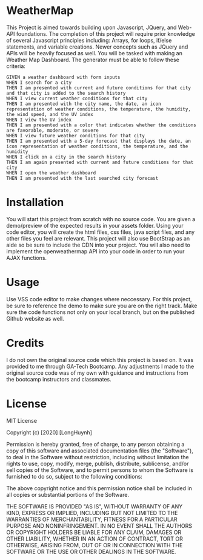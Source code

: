 # WeatherMap

This Project is aimed towards building upon Javascript, JQuery, and Web-API foundations. The completion of this project will require prior knowledge of several Javascript principles including: Arrays, for loops, if/else statements, and variable creations. Newer concepts such as JQuery and APIs will be heavily focused as well. You will be tasked with making an Weather Map Dashboard. The generator must be able to follow these criteria:

```
GIVEN a weather dashboard with form inputs
WHEN I search for a city
THEN I am presented with current and future conditions for that city and that city is added to the search history
WHEN I view current weather conditions for that city
THEN I am presented with the city name, the date, an icon representation of weather conditions, the temperature, the humidity, the wind speed, and the UV index
WHEN I view the UV index
THEN I am presented with a color that indicates whether the conditions are favorable, moderate, or severe
WHEN I view future weather conditions for that city
THEN I am presented with a 5-day forecast that displays the date, an icon representation of weather conditions, the temperature, and the humidity
WHEN I click on a city in the search history
THEN I am again presented with current and future conditions for that city
WHEN I open the weather dashboard
THEN I am presented with the last searched city forecast
```

# Installation

You will start this project from scratch with no source code. You are given a demo/preview of the expected results in your assets folder. Using your code editor, you will create the html files, css files, java script files, and any other files you feel are relevant. This project will also use BootStrap as an aide so be sure to include the CDN into your project. You will also need to implement the openweathermap API into your code in order to run your AJAX functions. 

# Usage

Use VSS code editor to make changes where neccessary. For this project, be sure to reference the demo to make sure you are on the right track. Make sure the code functions not only on your local branch, but on the published Github website as well.

# Credits

I do not own the original source code which this project is based on. It was provided to me through GA-Tech Bootcamp. Any adjustments I made to the original source code was of my own with guidance and instructions from the bootcamp instructors and classmates.

# License

MIT License

Copyright (c) [2020] [LongHuynh]

Permission is hereby granted, free of charge, to any person obtaining a copy
of this software and associated documentation files (the "Software"), to deal
in the Software without restriction, including without limitation the rights
to use, copy, modify, merge, publish, distribute, sublicense, and/or sell
copies of the Software, and to permit persons to whom the Software is
furnished to do so, subject to the following conditions:

The above copyright notice and this permission notice shall be included in all
copies or substantial portions of the Software.

THE SOFTWARE IS PROVIDED "AS IS", WITHOUT WARRANTY OF ANY KIND, EXPRESS OR
IMPLIED, INCLUDING BUT NOT LIMITED TO THE WARRANTIES OF MERCHANTABILITY,
FITNESS FOR A PARTICULAR PURPOSE AND NONINFRINGEMENT. IN NO EVENT SHALL THE
AUTHORS OR COPYRIGHT HOLDERS BE LIABLE FOR ANY CLAIM, DAMAGES OR OTHER
LIABILITY, WHETHER IN AN ACTION OF CONTRACT, TORT OR OTHERWISE, ARISING FROM,
OUT OF OR IN CONNECTION WITH THE SOFTWARE OR THE USE OR OTHER DEALINGS IN THE
SOFTWARE.
